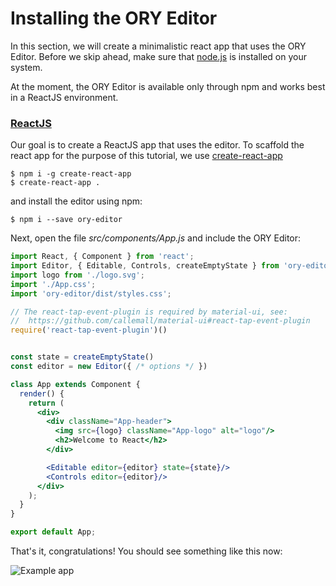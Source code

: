# Installing the ORY Editor

In this section, we will create a minimalistic react app that uses the ORY Editor.
Before we skip ahead, make sure that [node.js](https://nodejs.org/en/) is installed on your system.

At the moment, the ORY Editor is available only through npm and works best in a ReactJS environment.

### [ReactJS](https://facebook.github.io/react/)

Our goal is to create a ReactJS app that uses the editor.
To scaffold the react app for the purpose of this tutorial, we use [create-react-app](https://github.com/facebookincubator/create-react-app)

```
$ npm i -g create-react-app
$ create-react-app .
```

and install the editor using npm:

```
$ npm i --save ory-editor
```

Next, open the file *src/components/App.js* and include the ORY Editor:

```jsx
import React, { Component } from 'react';
import Editor, { Editable, Controls, createEmptyState } from 'ory-editor'
import logo from './logo.svg';
import './App.css';
import 'ory-editor/dist/styles.css';

// The react-tap-event-plugin is required by material-ui, see:
//  https://github.com/callemall/material-ui#react-tap-event-plugin
require('react-tap-event-plugin')()


const state = createEmptyState()
const editor = new Editor({ /* options */ })

class App extends Component {
  render() {
    return (
      <div>
        <div className="App-header">
          <img src={logo} className="App-logo" alt="logo"/>
          <h2>Welcome to React</h2>
        </div>

        <Editable editor={editor} state={state}/>
        <Controls editor={editor}/>
      </div>
    );
  }
}

export default App;
```

That's it, congratulations! You should see something like this now:

![Example app](/images/react-example-app.png)

